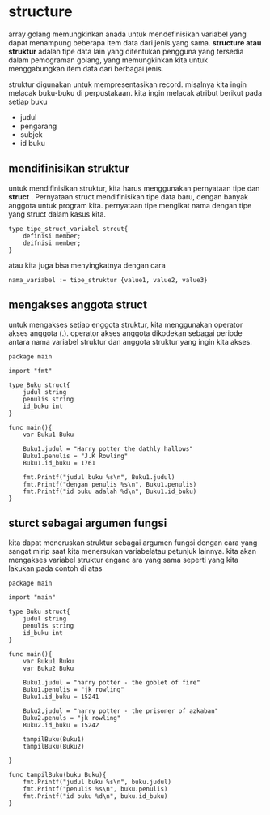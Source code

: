 # structure

array golang memungkinkan anada untuk mendefinisikan variabel yang dapat menampung beberapa item data dari jenis yang sama. **structure atau struktur** adalah tipe data lain yang ditentukan pengguna yang tersedia dalam pemograman golang, yang memungkinkan kita untuk menggabungkan item data dari berbagai jenis.

struktur digunakan untuk mempresentasikan record. misalnya kita ingin melacak buku-buku di perpustakaan. kita ingin melacak atribut berikut pada setiap buku

- judul
- pengarang
- subjek
- id buku

## mendifinisikan struktur

untuk mendifinisikan struktur, kita harus menggunakan pernyataan tipe dan **struct** . Pernyataan struct mendifinisikan tipe data baru, dengan banyak anggota untuk program kita. pernyataan tipe mengikat nama dengan tipe yang struct dalam kasus kita.

```golang
type tipe_struct_variabel strcut{
    definisi member;
    deifnisi member;
}
```
atau kita juga bisa menyingkatnya dengan cara
```golang
nama_variabel := tipe_struktur {value1, value2, value3}
```

## mengakses anggota struct
untuk mengakses setiap enggota struktur, kita menggunakan operator akses anggota (.). operator akses anggota dikodekan sebagai periode antara nama variabel struktur dan anggota struktur yang ingin kita akses.

```golang
package main

import "fmt"

type Buku struct{
    judul string
    penulis string
    id_buku int
}

func main(){
    var Buku1 Buku

    Buku1.judul = "Harry potter the dathly hallows"
    Buku1.penulis = "J.K Rowling"
    Buku1.id_buku = 1761
    
    fmt.Printf("judul buku %s\n", Buku1.judul)
    fmt.Printf("dengan penulis %s\n", Buku1.penulis)
    fmt.Printf("id buku adalah %d\n", Buku1.id_buku)
}
```

## sturct sebagai argumen fungsi

kita dapat meneruskan struktur sebagai argumen fungsi dengan cara yang sangat mirip saat kita menersukan variabelatau petunjuk lainnya. kita akan mengakses variabel struktur enganc ara yang sama seperti yang kita lakukan pada contoh di atas

```golang
package main

import "main"

type Buku struct{
    judul string
    penulis string
    id_buku int
}

func main(){
    var Buku1 Buku
    var Buku2 Buku

    Buku1.judul = "harry potter - the goblet of fire"
    Buku1.penulis = "jk rowling"
    Buku1.id_buku = 15241

    Buku2,judul = "harry potter - the prisoner of azkaban"
    Buku2.penuls = "jk rowling"
    Buku2.id_buku = 15242

    tampilBuku(Buku1)
    tampilBuku(Buku2)
    
}

func tampilBuku(buku Buku){
    fmt.Printf("judul buku %s\n", buku.judul)
    fmt.Printf("penulis %s\n", buku.penulis)
    fmt.Printf("id buku %d\n", buku.id_buku)
}
```